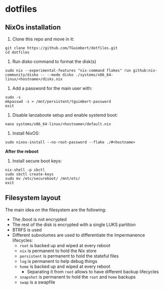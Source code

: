 # dotfiles

## NixOs installation

1. Clone this repo and move in it:
```shell
git clone https://github.com/TGuimbert/dotfiles.git
cd dotfiles
```
1. Run disko command to format the disk(s)
```shell
sudo nix --experimental-features "nix-command flakes" run github:nix-community/disko -- --mode disko ./systems/x86_64-linux/<hostname>/disks.nix
```
1. Add a password for the main user with:
```shell
sudo -s
mkpasswd -s > /mnt/persistent/tguimbert-password
exit
```
1. Disable lanzaboote setup and enable systemd boot:
```shell
nano systems/x86_64-linux/<hostname>/default.nix
```
1. Install NixOS:
```shell
sudo nixos-install --no-root-password --flake ./#<hostname>
```

**After the reboot**

1. Install secure boot keys:
```shell
nix-shell -p sbctl
sudo sbctl create-keys
sudo mv /etc/secureboot/ /mnt/etc/
exit
```

## Filesystem layout

The main idea on the filesystem are the following:

- The /boot is not encrypted
- The rest of the disk is encrypted with a single LUKS partition
- BTRFS is used
- Different subvolumes are used to differentiate the Impermanence lifecycles:
  - `root` is backed up and wiped at every reboot
  - `nix` is permanent to hold the Nix store
  - `persistent` is permanent to hold the stateful files
  - `log` is permanent to help debug things
  - `home` is backed up and wiped at every reboot
    - Separating it from `root` allows to have different backup lifecycles
  - `snapshot` is permanent to hold the `root` and `home` backups
  - `swap` is a swapfile
